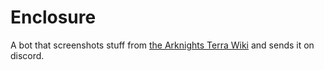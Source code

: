 # Enclosure

A bot that screenshots stuff from [the Arknights Terra Wiki](https://arknights.wiki.gg)
and sends it on discord.
